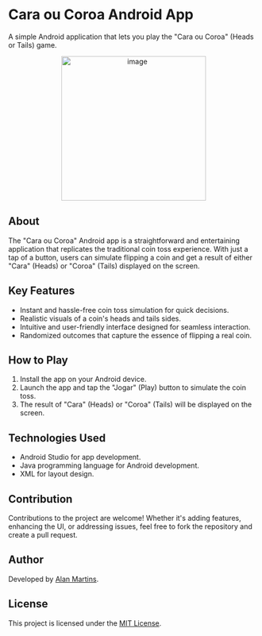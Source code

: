 # Cara ou Coroa Android App

A simple Android application that lets you play the "Cara ou Coroa" (Heads or Tails) game.

<p align="center">
  <img width="291" alt="image" src="https://github.com/alanosms/CaraOuCoroa/assets/50818058/2676d8ea-2bdc-4a68-a968-6541e2467880">
</p>

## About

The "Cara ou Coroa" Android app is a straightforward and entertaining application that replicates the traditional coin toss experience. With just a tap of a button, users can simulate flipping a coin and get a result of either "Cara" (Heads) or "Coroa" (Tails) displayed on the screen.

## Key Features

- Instant and hassle-free coin toss simulation for quick decisions.
- Realistic visuals of a coin's heads and tails sides.
- Intuitive and user-friendly interface designed for seamless interaction.
- Randomized outcomes that capture the essence of flipping a real coin.

## How to Play

1. Install the app on your Android device.
2. Launch the app and tap the "Jogar" (Play) button to simulate the coin toss.
3. The result of "Cara" (Heads) or "Coroa" (Tails) will be displayed on the screen.

## Technologies Used

- Android Studio for app development.
- Java programming language for Android development.
- XML for layout design.

## Contribution

Contributions to the project are welcome! Whether it's adding features, enhancing the UI, or addressing issues, feel free to fork the repository and create a pull request.

## Author

Developed by [Alan Martins](https://www.alanosms.dev).

## License

This project is licensed under the [MIT License](LICENSE).
